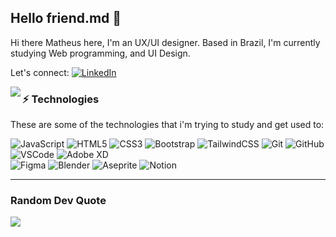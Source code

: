 ## Hello friend.md 👋

Hi there Matheus here, I'm an UX/UI designer. Based in Brazil, I'm currently studying Web programming, and UI Design.

Let's connect: [![LinkedIn](https://img.shields.io/badge/LinkedIn-%230077B5.svg?logo=linkedin&logoColor=white)](https://linkedin.com/in//matheus-ui) 

<img align="left" src="https://github-readme-stats.vercel.app/api?username=Fawkesst&show_icons=true&" />

### ⚡ Technologies

These are some of the technologies that i'm trying to study and get used to:

![JavaScript](https://img.shields.io/badge/javascript-%23323330.svg?style=flat-square&logo=javascript&logoColor=%23F7DF1E) 
![HTML5](https://img.shields.io/badge/-HTML5-E34F26?style=flat-square&logo=html5&logoColor=white)
![CSS3](https://img.shields.io/badge/-CSS3-1572B6?style=flat-square&logo=css3)
![Bootstrap](https://img.shields.io/badge/bootstrap-%23563D7C.svg?style=flat&logo=bootstrap&logoColor=white) 
![TailwindCSS](https://img.shields.io/badge/tailwindcss-%2338B2AC.svg?style=flat&logo=tailwind-css&logoColor=white)
![Git](https://img.shields.io/badge/-Git-black?style=flat-square&logo=git)
![GitHub](https://img.shields.io/badge/-GitHub-181717?style=flat-square&logo=github)
![VSCode](https://img.shields.io/badge/-VSCode-007ACC?style=flat-square&logo=visual-studio-code&logoColor=white)
![Adobe XD](https://img.shields.io/badge/Adobe%20XD-470137?style=flat&logo=Adobe%20XD&logoColor=#FF61F6) 	
![Figma](https://img.shields.io/badge/figma-%23F24E1E.svg?style=flat&logo=figma&logoColor=white) 
![Blender](https://img.shields.io/badge/blender-%23F5792A.svg?style=flat&logo=blender&logoColor=white) 
![Aseprite](https://img.shields.io/badge/Aseprite-FFFFFF?style=flat&logo=Aseprite&logoColor=#7D929E) 
![Notion](https://img.shields.io/badge/Notion-%23000000.svg?style=flat&logo=notion&logoColor=white) 

------------
### Random Dev Quote
![](https://quotes-github-readme.vercel.app/api?type=horizontal&theme=tokyonight)



